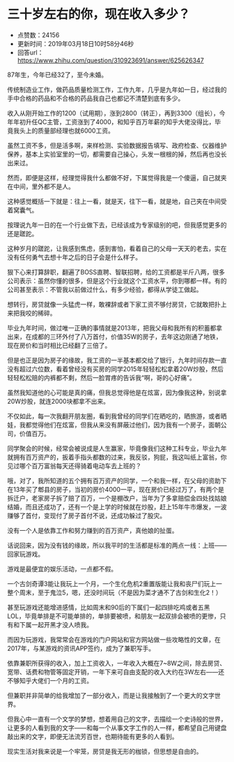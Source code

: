 # 三十岁左右的你，现在收入多少？
- 点赞数：24156
- 更新时间：2019年03月18日10时58分46秒
- 回答url：https://www.zhihu.com/question/310923691/answer/625626347
<body>
 <p data-pid="J1Sbkmwo">87年生，今年已经32了，至今未婚。</p>
 <p data-pid="EASHiqwd">传统制造业工作，做药品质量检测工作，工作九年，几乎是九年如一日，经过我的手中合格的药品和不合格的药品我自己也都记不清楚到底有多少。</p>
 <p data-pid="OPa-vexq">收入从刚开始工作的1200（试用期），涨到2800（转正），再到3300（组长），今年年初升任QC主管，工资涨到了4000，和知乎百万年薪的知乎大佬没得比，毕竟我头上的质量部经理也就6000工资。</p>
 <p data-pid="IGzoN9Kk">虽然工资不多，但是活多啊，来样检测、实验数据报告填写、政府检查、仪器维护保养，基本上实验室里的一切，都需要自己操心，头发一根根的掉，然后再也没长出来过。</p>
 <p data-pid="Sf-y6fvE">然而，即便是这样，经理觉得我什么都做不好，下属觉得我是一个傻逼，自己就夹在中间，里外都不是人。</p>
 <p data-pid="Yk9YHA7e">这种感觉概括一下就是：往上一看，就是天，往下一看，就是地，自己夹在中间受着窝囊气。</p>
 <p data-pid="6mHwxuHZ">按理说九年一日的在一个行业做下去，已经该成为专家级别的吧，但我感觉更多的还是蹉跎。</p>
 <p data-pid="UEnEDK5n">这种岁月的蹉跎，让我感到焦虑，感到害怕，看着自己的父母一天天的老去，实在没有任何勇气去想十年之后的日子会是什么样子。</p>
 <p data-pid="Sa2KdsSq">狠下心来打算辞职，翻遍了BOSS直聘、智联招聘，给的工资都是半斤八两，很多公司表示：虽然你懂的很多，但是这个行业就这个工资水平，你到哪都一样。有的公司甚至表示：不管我以前做过什么，有多少经验，都得从学徒工做起。</p>
 <p data-pid="tOfXCd6f">想转行，房贷就像一头猛虎一样，敢裸辞或者下家工资不够付房贷，它就敢把扑上来把我咬的稀碎。</p>
 <p data-pid="cEpZb5SJ">毕业九年时间，做过唯一正确的事情就是2013年，把我父母和我所有的积蓄都拿出来，在成都的三环外付了八万首付，价值35W的房子，去年这边刚通了地铁，现在房价和当时相比已经翻了三倍了。</p>
 <p data-pid="87FXsj6P">但是也正是因为房子的缘故，我工资的一半基本都交给了银行，九年时间存款一直没有超过六位数，看着曾经没有买房的同学2015年轻轻松松拿着20W炒股，然后轻轻松松赔的内裤都不剩，然后一脸胃疼的告诉我“啊，哥的心好痛”。</p>
 <p data-pid="dS4sBjQb">虽然我知道他的心可能是真的痛，但我总觉得他是在炫富，因为像我这种，别说拿20W炒股，就连2000块都拿不出来。</p>
 <p data-pid="_USK9ABN">不仅如此，每一次我翻开朋友圈，看到我曾经的同学们在晒吃的，晒旅游，或者晒娃，我都觉得他们在炫富，但我从来没有屏蔽过他们，因为我有一个房子，面朝公司，价值百万。</p>
 <p data-pid="5jXV4s26">同学聚会的时候，经常会被说成是人生赢家，毕竟像我们这种工科专业，毕业九年就拥有百万资产的，扳着手指头都数的过来，我反驳，狗屁，我这叫纸上富翁，你见过哪个百万富翁每天还得骑着电动车去上班的？</p>
 <p data-pid="1WmzkySk">哦，对了，我所知道的五个拥有百万资产的同学，一个和我一样，在父母的资助下在13年买了郫县的房子，当初的房价4000一平，现在房价已经过万了，有两个是拆迁户，老家房子拆了赔了百万，一个是棚改户，当年为了多拿赔偿金四处找姑娘结婚，而且还成功了，还有一个是上学的时候就在炒股，赶上15年牛市爆发，一波赚够了首付，变现付了房子首付不说，还成功躲过了股灾。</p>
 <p data-pid="GW5k1V2n">没有一个人是依靠工作和努力赚到的百万资产，真他娘的扯蛋。</p>
 <p data-pid="hUSRsKwG">话说回来，因为没有钱的缘故，所以我平时的生活都是标准的两点一线：上班——回家玩游戏。</p>
 <p data-pid="SeOhburf">游戏是最便宜的娱乐活动，一点都不假。</p>
 <p data-pid="SlGXjXkS">一个古剑奇谭3能让我玩上一个月，一个生化危机2重置版能让我和丧尸们玩上一整个周末，至于鬼泣5，嗯，还没时间玩（不是因为菜才通不了古剑和生化2！）</p>
 <p data-pid="fUHoaqYF">甚至玩游戏还能增进感情，比如周末和90后的下属们一起四排吃鸡或者五黑LOL，毕竟单排是不可能单排的，单排要被喷，和朋友一起双排会被喷的更惨，只有和下属一起开黑才没人喷我。</p>
 <p data-pid="XW1qj7f-">而因为玩游戏，我常常会在游戏的门户网站和官方网站做一些攻略性的文章，在2017年，与某游戏的资讯APP签约，成为了兼职写手。</p>
 <p data-pid="MWJeEJv0">依靠兼职所获得的收入，加上工资收入，一年收入大概在7~8W之间，除去房贷、宽带、话费和物管等固定开销，一年下来可自由支配的收入大约在3W左右——还不够知乎大佬们一个月的工资。</p>
 <p data-pid="0hH8sDpt">但兼职并非简单的给我增加了一部分收入，而是让我接触到了一个更大的文字世界。</p>
 <p data-pid="1xcCtl_Z">但我心中一直有一个文学的梦想，想着用自己的文字，去描绘一个史诗般的世界，让更多的人看到我的文字——和每一个从事文字工作的人一样，都希望自己用键盘敲出来的文字，即便无法流芳百世，也期待能有更多的人看到。</p>
 <p data-pid="oYoTs-6p">现实生活对我来说是一个牢笼，房贷是我无形的枷锁，但思想是自由的。</p>
</body>